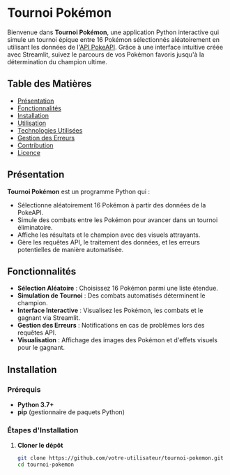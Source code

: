 # Tournoi Pokémon

Bienvenue dans **Tournoi Pokémon**, une application Python interactive qui simule un tournoi épique entre 16 Pokémon sélectionnés aléatoirement en utilisant les données de l'[API PokeAPI](https://pokeapi.co/). Grâce à une interface intuitive créée avec Streamlit, suivez le parcours de vos Pokémon favoris jusqu'à la détermination du champion ultime.

## Table des Matières

- [Présentation](#présentation)
- [Fonctionnalités](#fonctionnalités)
- [Installation](#installation)
- [Utilisation](#utilisation)
- [Technologies Utilisées](#technologies-utilisées)
- [Gestion des Erreurs](#gestion-des-erreurs)
- [Contribution](#contribution)
- [Licence](#licence)

## Présentation

**Tournoi Pokémon** est un programme Python qui :

- Sélectionne aléatoirement 16 Pokémon à partir des données de la PokeAPI.
- Simule des combats entre les Pokémon pour avancer dans un tournoi éliminatoire.
- Affiche les résultats et le champion avec des visuels attrayants.
- Gère les requêtes API, le traitement des données, et les erreurs potentielles de manière automatisée.

## Fonctionnalités

- **Sélection Aléatoire** : Choisissez 16 Pokémon parmi une liste étendue.
- **Simulation de Tournoi** : Des combats automatisés déterminent le champion.
- **Interface Interactive** : Visualisez les Pokémon, les combats et le gagnant via Streamlit.
- **Gestion des Erreurs** : Notifications en cas de problèmes lors des requêtes API.
- **Visualisation** : Affichage des images des Pokémon et d'effets visuels pour le gagnant.

## Installation

### Prérequis

- **Python 3.7+**
- **pip** (gestionnaire de paquets Python)

### Étapes d'Installation

1. **Cloner le dépôt**

   ```bash
   git clone https://github.com/votre-utilisateur/tournoi-pokemon.git
   cd tournoi-pokemon
